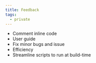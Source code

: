```yaml
---
title: Feedback
tags:
  - private
---
```

<!--ID: 1724603671339-->


- Comment inline code
- User guide
- Fix minor bugs and issue
- Efficiency
- Streamline scripts to run at build-time
